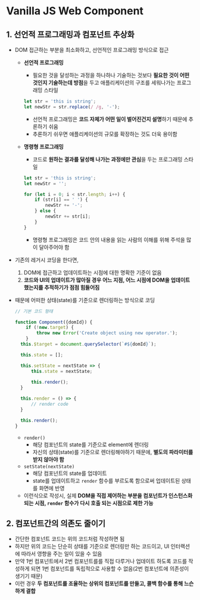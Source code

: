# Vanilla JS  Web Component

## 1. 선언적 프로그래밍과 컴포넌트 추상화

- DOM 접근하는 부분을 최소화하고, 선언적인 프로그래밍 방식으로 접근

  - **선언적 프로그래밍**

    - 필요한 것을 달성하는 과정을 하나하나 기술하는 것보다 **필요한 것이 어떤 것인지 기술하는데 방점**을 두고 애플리케이션의 구조를 세워나가는 프로그래밍 스타일

    ```javascript
    let str = 'this is string';
    let newStr = str.replace(/ /g, '-');
    ```

    - 선언적 프로그래밍은 **코드 자체가 어떤 일이 벌어진건지 설명**하기 때문에 추론하기 쉬움
    - 추론하기 쉬우면 애플리케이션의 규모를 확장하는 것도 더욱 용이함

  - **명령형 프로그래밍**

    - 코드로 **원하는 결과를 달성해 나가는 과정에만 관심**을 두는 프로그래밍 스타일

    ```javascript
    let str = 'this is string';
    let newStr = '';
    
    for (let i = 0; i < str.length; i++) {
        if (str[i] == ' ') {
            newStr += '-';
        } else {
            newStr += str[i];
        }
    }
    ```

    - 명령형 프로그래밍은 코드 안의 내용을 읽는 사람의 이해를 위해 주석을 많이 달아주어야 함

- 기존의 레거시 코딩을 한다면, 

  1. DOM에 접근하고 업데이트하는 시점에 대한 명확한 기준이 없음
  2. **코드와 UI의 업데이트가 많아질 경우 어느 지점, 어느 시점에 DOM을 업데이트 했는지를 추적하기가 점점 힘들어짐**

- 때문에 어떠한 상태(state)를 기준으로 렌더링하는 방식으로 코딩    

  ```javascript
  // 기본 코드 형태
  
  function Component({domId}) {
      if (!new.target) {
          throw new Error('Create object using new operator.');
      }
  	this.$target = document.querySelector(`#${domId}`);
  
  	this.state = [];
  
  	this.setState = nextState => {
      	this.state = nextState;
      
  	    this.render();
  	}
  
  	this.render = () => {
      	// render code
  	}
  
  	this.render();
  }
  ```
  - `render()`
    - 해당 컴포넌트의 state를 기준으로 element에 렌더링
    - 자신의 상태(state)를 기준으로 렌더링해야하기 때문에, **별도의 파라미터를 받지 않아야 함**
  - `setState(nextState)`
    - 해당 컴포넌트의 state를 업데이트
    - state를 업데이트하고 `render` 함수를 부르도록 함으로써 업데이트된 상태를 화면에 반영
  - 이런식으로 작성시, 실제 **DOM을 직접 제어하는 부분을 컴포넌트가 인스턴스화 되는 시점, `render` 함수가 다시 호출 되는 시점으로 제한 가능**
  
## 2. 컴포넌트간의 의존도 줄이기

- 간단한 컴포넌트 코드는 위의 코드처럼 작성하면 됨
- 하지만 위의 코드는 단순히 상태를 기준으로 렌더링만 하는 코드이고, UI 인터랙션에 따라서 영향을 주는 일이 있을 수 있음
- 만약 1번 컴포넌트에서 2번 컴포넌트를를 직접 다루거나 업데이트 하도록 코드를 작성하게 되면 1번 컴포넌트를 독립적으로 사용할 수 없음(2번 컴포넌트에 의존성이 생기기 때문)
- 이런 경우 **두 컴포넌트를 조율하는 상위의 컴포넌트를 만들고, 콜백 함수를 통해 느슨하게 결합**

  



